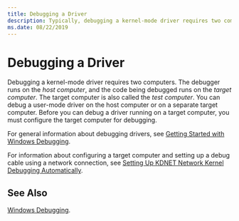 ```yaml
---
title: Debugging a Driver
description: Typically, debugging a kernel-mode driver requires two computers.
ms.date: 08/22/2019
---
```


# Debugging a Driver

Debugging a kernel-mode driver requires two computers. The debugger runs on the *host computer*, and the code being debugged runs on the *target computer*. The target computer is also called the *test computer*. You can debug a user-mode driver on the host computer or on a separate target computer. Before you can debug a driver running on a target computer, you must configure the target computer for debugging.

For general information about debugging drivers, see [Getting Started with Windows Debugging](../debugger/getting-started-with-windows-debugging.md).

For information about configuring a target computer and setting up a debug cable using a network connection, see [Setting Up KDNET Network Kernel Debugging Automatically](../debugger/setting-up-a-network-debugging-connection-automatically.md).

## See Also

[Windows Debugging](../debugger/index.md).
